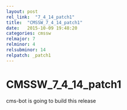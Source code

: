 ```yaml
---
layout: post
rel_link:  "7_4_14_patch1"
title:  "CMSSW_7_4_14_patch1"
date:   2015-10-09 19:48:20
categories: cmssw
relmajor: 7
relminor: 4
relsubminor: 14
relpatch: _patch1
---
```


# CMSSW_7_4_14_patch1
cms-bot is going to build this release
